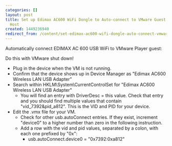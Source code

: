 ```yaml
---
categories: []
layout: post
title: Set up Edimax AC600 WiFi Dongle to Auto-connect to VMware Guest on a Windows
  Host
created: 1449236940
redirect_from: /content/set-edimax-ac600-wifi-dongle-auto-connect-vmware-guest-windows-host
---
```

Automatically connect EDIMAX AC 600 USB WiFi to VMware Player guest:

Do this with VMware shut down!

* Plug in the device when the VM is not running.
* Confirm that the device shows up in Device Manager as "Edimax AC600 Wireless LAN USB Adapter"
* Search within HKLM\System\CurrentControlSet for "Edimax AC600 Wireless LAN USB Adapter"
    * You will find an entry with DriverDesc = this value.  Check that entry and you should find multiple values that contain "vid_7392&pid_a812".  This is the VID and PID for your device.
* Edit the .vmx file for your VM.
    * Check for other usb.autoConnect entries.   If they exist, increment "device0" to a higher number than zero in the following instruction.
    * Add a row with the vid and pid values, separated by a colon, with each one prefixed by "0x":
        * usb.autoConnect.device0 = "0x7392:0xa812"
